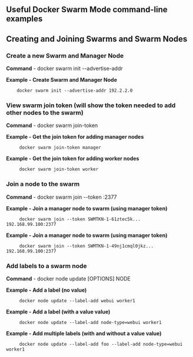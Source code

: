 
## Useful Docker Swarm Mode command-line examples

## Creating and Joining Swarms and Swarm Nodes

### Create a new Swarm and Manager Node

**Command** - docker swarm init --advertise-addr <MANAGER-IP>

**Example - Create Swarm and Manager Node**

```
    docker swarm init --advertise-addr 192.2.2.0
```

### View swarm join token (will show the token needed to add other nodes to the swarm) ###

**Command** - docker swarm join-token <NODE-TYPE>

**Example - Get the join token for adding manager nodes**

```
     docker swarm join-token manager
```

**Example - Get the join token for adding worker nodes**

```
     docker swarm join-token worker
```

### Join a node to the swarm ###

**Command** - docker swarm join --token <JOIN-TOKEN> <ADVERTISED-ADDR-IP-OF-MANAGER-NODE>:2377

**Example - Join a manager node to swarm (using manager token)**

```
     docker swarm join --token SWMTKN-1-61ztec5k... 192.168.99.100:2377
```

**Example - Join a manager node to swarm (using manager token)**

```
     docker swarm join --token SWMTKN-1-49nj1cmql0jkz... 192.168.99.100:2377
```


### Add labels to a swarm node ###

**Command** - docker node update [OPTIONS] NODE

**Example - Add a label (no value)**

```
     docker node update --label-add webui worker1
```

**Example - Add a label (with a value value)**

```
     docker node update --label-add node-type=webui worker1
```

**Example - Add multiple labels (with and without a value value)**

```
     docker node update --label-add foo --label-add node-type=webui worker1
```



